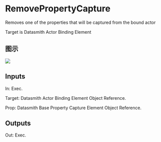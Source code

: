 # RemovePropertyCapture

Removes one of the properties that will be captured from the bound actor

Target is Datasmith Actor Binding Element

## 图示

![]($-20221218-18382699.png)

## Inputs

In: Exec.

Target: Datasmith Actor Binding Element Object Reference.

Prop: Datasmith Base Property Capture Element Object Reference.  

## Outputs

Out: Exec.

